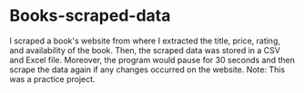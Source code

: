 # Books-scraped-data
I scraped a book's website from where I extracted the title, price, rating, and availability of the book.
Then, the scraped data was stored in a CSV and Excel file. Moreover, the program would pause for 30 seconds and then scrape
the data again if any changes occurred on the website.
Note: This was a practice project.
